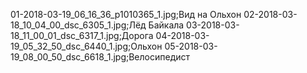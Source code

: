 01-2018-03-19_06_16_36_p1010365_1.jpg;Вид на Ольхон
02-2018-03-18_10_04_00_dsc_6305_1.jpg;Лёд Байкала
03-2018-03-18_11_00_01_dsc_6317_1.jpg;Дорога
04-2018-03-19_05_32_50_dsc_6440_1.jpg;Ольхон
05-2018-03-19_08_00_50_dsc_6618_1.jpg;Велосипедист
